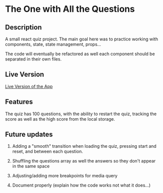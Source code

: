 # The One with All the Questions

## Description

A small react quiz project. The main goal here was to practice working with components, state, state management, props...

The code will eventually be refactored as well each component should be separated in their own files.

## Live Version

[Live Version of the App](https://theonewithallthequestions.netlify.app/)

## Features

The quiz has 100 questions, with the ability to restart the quiz, tracking the score as well as the high score from the local storage.

## Future updates

1. Adding a "smooth" transition when loading the quiz, pressing start and reset, and between each question.

2. Shuffling the questions array as well the answers so they don't appear in the same space

3. Adjusting/adding more breakpoints for media query

4. Document properly (explain how the code works not what it does...)
